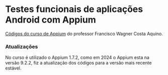 # Testes funcionais de aplicações Android com Appium

[Códigos do curso de Appium](https://www.udemy.com/course/testes-appium) do professor Francisco Wagner Costa Aquino.

### Atualizações
No curso é utilizado o Appium 1.7.2, como em 2024 o Appium esta na versão 9.2.2, fiz a atualização dos códigos para a versão mais recente estável.
